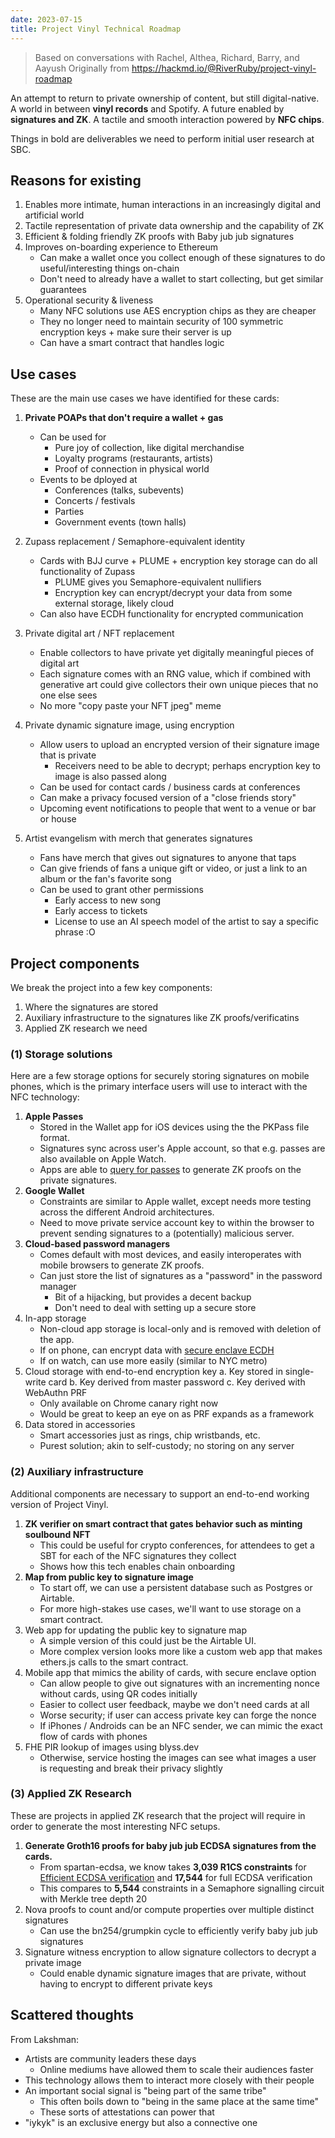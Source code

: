 ```yaml
---
date: 2023-07-15
title: Project Vinyl Technical Roadmap
---
```

> Based on conversations with Rachel, Althea, Richard, Barry, and Aayush
> Originally from https://hackmd.io/@RiverRuby/project-vinyl-roadmap

An attempt to return to private ownership of content, but still digital-native. A world in between **vinyl records** and Spotify. A future enabled by **signatures and ZK**. A tactile and smooth interaction powered by **NFC chips**.

Things in bold are deliverables we need to perform initial user research at SBC.

## Reasons for existing
1. Enables more intimate, human interactions in an increasingly digital and artificial world
2. Tactile representation of private data ownership and the capability of ZK
3. Efficient & folding friendly ZK proofs with Baby jub jub signatures
4. Improves on-boarding experience to Ethereum
    - Can make a wallet once you collect enough of these signatures to do useful/interesting things on-chain
    - Don't need to already have a wallet to start collecting, but get similar guarantees
5. Operational security & liveness
    - Many NFC solutions use AES encryption chips as they are cheaper
    - They no longer need to maintain security of 100 symmetric encryption keys + make sure their server is up
    - Can have a smart contract that handles logic


## Use cases
These are the main use cases we have identified for these cards:

1. **Private POAPs that don't require a wallet + gas**
    - Can be used for
        - Pure joy of collection, like digital merchandise
        - Loyalty programs (restaurants, artists)
        - Proof of connection in physical world
    - Events to be dployed at
        - Conferences (talks, subevents)
        - Concerts / festivals
        - Parties
        - Government events (town halls)

2. Zupass replacement / Semaphore-equivalent identity
    - Cards with BJJ curve + PLUME + encryption key storage can do all functionality of Zupass
        - PLUME gives you Semaphore-equivalent nullifiers
        - Encryption key can encrypt/decrypt your data from some external storage, likely cloud
    - Can also have ECDH functionality for encrypted communication

3. Private digital art / NFT replacement
    - Enable collectors to have private yet digitally meaningful pieces of digital art
    - Each signature comes with an RNG value, which if combined with generative art could give collectors their own unique pieces that no one else sees
    - No more "copy paste your NFT jpeg" meme
4. Private dynamic signature image, using encryption
    - Allow users to upload an encrypted version of their signature image that is private
        - Receivers need to be able to decrypt; perhaps encryption key to image is also passed along
    - Can be used for contact cards / business cards at conferences
    - Can make a privacy focused version of a "close friends story"
    - Upcoming event notifications to people that went to a venue or bar or house
5. Artist evangelism with merch that generates signatures
    - Fans have merch that gives out signatures to anyone that taps
    - Can give friends of fans a unique gift or video, or just a link to an album or the fan's favorite song
    - Can be used to grant other permissions
        - Early access to new song
        - Early access to tickets
        - License to use an AI speech model of the artist to say a specific phrase :O

## Project components

We break the project into a few key components: 
1. Where the signatures are stored
2. Auxiliary infrastructure to the signatures like ZK proofs/verificatins
3. Applied ZK research we need


### (1) Storage solutions

Here are a few storage options for securely storing signatures on mobile phones, which is the primary interface users will use to interact with the NFC technology:

1. **Apple Passes**
   - Stored in the Wallet app for iOS devices using the the PKPass file format.
   - Signatures sync across user's Apple account, so that e.g. passes are also available on Apple Watch.
   - Apps are able to [query for passes](https://developer.apple.com/documentation/passkit/pkpasslibrary/1617109-passes) to generate ZK proofs on the private signatures.
2. **Google Wallet**
   - Constraints are similar to Apple wallet, except needs more testing across the different Android architectures.
   - Need to move private service account key to within the browser to prevent sending signatures to a (potentially) malicious server.
3. **Cloud-based password managers**
   - Comes default with most devices, and easily interoperates with mobile browsers to generate ZK proofs.
   - Can just store the list of signatures as a "password" in the password manager
       - Bit of a hijacking, but provides a decent backup
       - Don't need to deal with setting up a secure store
4. In-app storage
   - Non-cloud app storage is local-only and is removed with deletion of the app.
   - If on phone, can encrypt data with [secure enclave ECDH](https://developer.apple.com/documentation/cryptokit/secureenclave/p256/keyagreement)
   - If on watch, can use more easily (similar to NYC metro)
5. Cloud storage with end-to-end encryption key
   a. Key stored in single-write card
   b. Key derived from master password
   c. Key derived with WebAuthn PRF
      - Only available on Chrome canary right now
      - Would be great to keep an eye on as PRF expands as a framework
6. Data stored in accessories
   - Smart accessories just as rings, chip wristbands, etc.
   - Purest solution; akin to self-custody; no storing on any server


### (2) Auxiliary infrastructure

Additional components are necessary to support an end-to-end working version of Project Vinyl.

1. **ZK verifier on smart contract that gates behavior such as minting soulbound NFT**
   - This could be useful for crypto conferences, for attendees to get a SBT for each of the NFC signatures they collect
   - Shows how this tech enables chain onboarding
2. **Map from public key to signature image**
   - To start off, we can use a persistent database such as Postgres or Airtable.
   - For more high-stakes use cases, we'll want to use storage on a smart contract.
3. Web app for updating the public key to signature map
   - A simple version of this could just be the Airtable UI.
   - More complex version looks more like a custom web app that makes ethers.js calls to the smart contract.
4. Mobile app that mimics the ability of cards, with secure enclave option
    - Can allow people to give out signatures with an incrementing nonce without cards, using QR codes initially
    - Easier to collect user feedback, maybe we don't need cards at all
    - Worse security; if user can access private key can forge the nonce
    - If iPhones / Androids can be an NFC sender, we can mimic the exact flow of cards with phones
5. FHE PIR lookup of images using blyss.dev
    - Otherwise, service hosting the images can see what images a user is requesting and break their privacy slightly 


### (3) Applied ZK Research
These are projects in applied ZK research that the project will require in order to generate the most interesting NFC setups.

1. **Generate Groth16 proofs for baby jub jub ECDSA signatures from the cards.**
    * From spartan-ecdsa, we know takes **3,039 R1CS constraints** for [Efficient ECDSA verification](https://personaelabs.org/posts/efficient-ecdsa-1/) and **17,544** for full ECDSA verification
    * This compares to **5,544** constraints in a Semaphore signalling circuit with Merkle tree depth 20
2. Nova proofs to count and/or compute properties over multiple distinct signatures
    * Can use the bn254/grumpkin cycle to efficiently verify baby jub jub signatures
3. Signature witness encryption to allow signature collectors to decrypt a private image
    * Could enable dynamic signature images that are private, without having to encrypt to different private keys


## Scattered thoughts

From Lakshman:
- Artists are community leaders these days
    - Online mediums have allowed them to scale their audiences faster
- This technology allows them to interact more closely with their people
- An important social signal is "being part of the same tribe"
    - This often boils down to "being in the same place at the same time"
    - These sorts of attestations can power that
- "iykyk" is an exclusive energy but also a connective one
